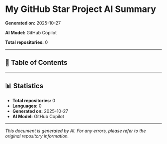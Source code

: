 # My GitHub Star Project AI Summary

**Generated on:** 2025-10-27

**AI Model:** GitHub Copilot

**Total repositories:** 0

---

## 📖 Table of Contents


---


## 📊 Statistics

- **Total repositories:** 0
- **Languages:** 0
- **Generated on:** 2025-10-27
- **AI Model:** GitHub Copilot

---

*This document is generated by AI. For any errors, please refer to the original repository information.*
